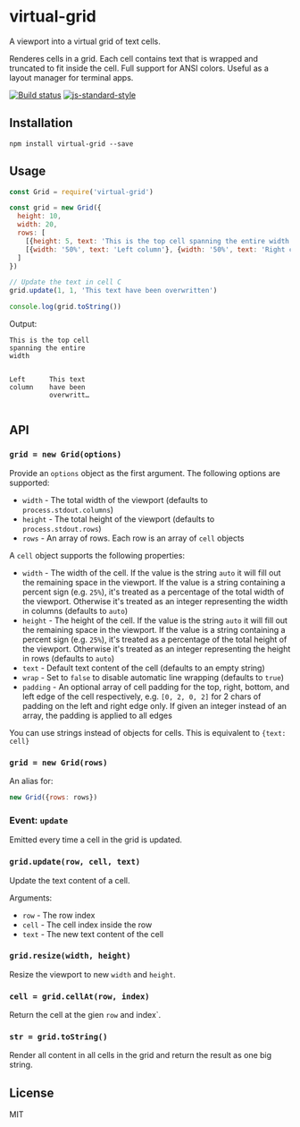 # virtual-grid

A viewport into a virtual grid of text cells.

Renderes cells in a grid. Each cell contains text that is wrapped and
truncated to fit inside the cell. Full support for ANSI colors. Useful
as a layout manager for terminal apps.

[![Build status](https://travis-ci.org/watson/virtual-grid.svg?branch=master)](https://travis-ci.org/watson/virtual-grid)
[![js-standard-style](https://img.shields.io/badge/code%20style-standard-brightgreen.svg?style=flat)](https://github.com/feross/standard)

## Installation

```
npm install virtual-grid --save
```

## Usage

```js
const Grid = require('virtual-grid')

const grid = new Grid({
  height: 10,
  width: 20,
  rows: [
    [{height: 5, text: 'This is the top cell spanning the entire width'}],
    [{width: '50%', text: 'Left column'}, {width: '50%', text: 'Right column'}]
  ]
})

// Update the text in cell C
grid.update(1, 1, 'This text have been overwritten')

console.log(grid.toString())
```

Output:

```
This is the top cell
spanning the entire
width


Left      This text
column    have been
          overwritt…


```

## API

### `grid = new Grid(options)`

Provide an `options` object as the first argument. The following options
are supported:

- `width` - The total width of the viewport (defaults to
  `process.stdout.columns`)
- `height` - The total height of the viewport (defaults to
  `process.stdout.rows`)
- `rows` - An array of rows. Each row is an array of `cell` objects

A `cell` object supports the following properties:

- `width` - The width of the cell. If the value is the string `auto` it
  will fill out the remaining space in the viewport. If the value is a
  string containing a percent sign (e.g. `25%`), it's treated as a
  percentage of the total width of the viewport. Otherwise it's treated
  as an integer representing the width in columns (defaults to `auto`)
- `height` - The height of the cell. If the value is the string `auto`
  it will fill out the remaining space in the viewport. If the value is
  a string containing a percent sign (e.g. `25%`), it's treated as a
  percentage of the total height of the viewport. Otherwise it's treated
  as an integer representing the height in rows (defaults to `auto`)
- `text` - Default text content of the cell (defaults to an empty
  string)
- `wrap` - Set to `false` to disable automatic line wrapping (defaults
  to `true`)
- `padding` - An optional array of cell padding for the top, right,
  bottom, and left edge of the cell respectively, e.g. `[0, 2, 0, 2]`
  for 2 chars of padding on the left and right edge only. If given an
  integer instead of an array, the padding is applied to all edges

You can use strings instead of objects for cells. This is equivalent to
`{text: cell}`

### `grid = new Grid(rows)`

An alias for:

```js
new Grid({rows: rows})
```

### Event: `update`

Emitted every time a cell in the grid is updated.

### `grid.update(row, cell, text)`

Update the text content of a cell.

Arguments:

- `row` - The row index
- `cell` - The cell index inside the row
- `text` - The new text content of the cell

### `grid.resize(width, height)`

Resize the viewport to new `width` and `height`.

### `cell = grid.cellAt(row, index)`

Return the cell at the gien `row` and index`.

### `str = grid.toString()`

Render all content in all cells in the grid and return the result as one
big string.

## License

MIT
